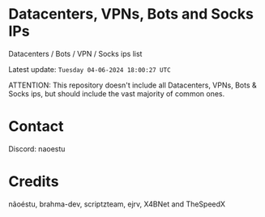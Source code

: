 # Datacenters, VPNs, Bots and Socks IPs
 
Datacenters / Bots / VPN / Socks ips list

Latest update: `Tuesday 04-06-2024 18:00:27 UTC` 

ATTENTION: This repository doesn't include all Datacenters, VPNs, Bots & Socks ips, 
but should include the vast majority of common ones.

# Contact
Discord: naoestu

# Credits
nãoéstu, brahma-dev, scriptzteam, ejrv, X4BNet and TheSpeedX
